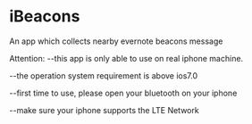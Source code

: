 iBeacons
========

An app which collects nearby evernote beacons message 

Attention:
--this app is only able to use on real iphone machine.

--the operation system requirement is above ios7.0

--first time to use, please open your bluetooth on your iphone

--make sure your iphone supports the LTE Network 
